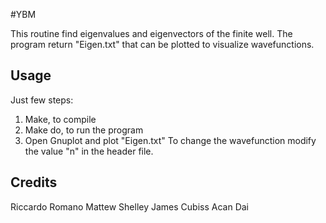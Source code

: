 
#YBM

This routine find eigenvalues and eigenvectors of the finite well.
The program return "Eigen.txt" that can be plotted to visualize wavefunctions.


## Usage

Just few steps:
1. Make, to compile
2. Make do, to run the program
3. Open Gnuplot and plot "Eigen.txt"
To change the wavefunction modify the value "n" in the header file.

## Credits

Riccardo Romano
Mattew Shelley
James Cubiss
Acan Dai
